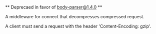 ** Deprecaed in favor of body-parser@1.4.0 **

A middleware for connect that decompresses compressed request.

A client must send a request with the header 'Content-Encoding: gzip'.

